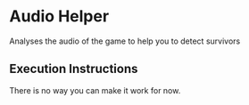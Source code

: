 # Audio Helper

Analyses the audio of the game to help you to detect survivors

## Execution Instructions

There is no way you can make it work for now.
